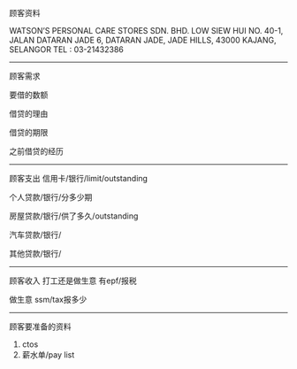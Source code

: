 顾客资料

WATSON’S PERSONAL CARE STORES SDN. BHD. 
LOW SIEW HUI NO. 40-1, JALAN DATARAN JADE 6, DATARAN JADE, JADE HILLS, 43000 KAJANG, SELANGOR TEL : 03-21432386

-----------------
顾客需求


要借的数额

借贷的理由

借贷的期限

之前借贷的经历


--------------
顾客支出
信用卡/银行/limit/outstanding


个人贷款/银行/分多少期

房屋贷款/银行/供了多久/outstanding

汽车贷款/银行/


其他贷款/银行/

-----------
顾客收入
打工还是做生意
有epf/报税

做生意 ssm/tax报多少

-------
顾客要准备的资料
1. ctos
2. 薪水单/pay list




